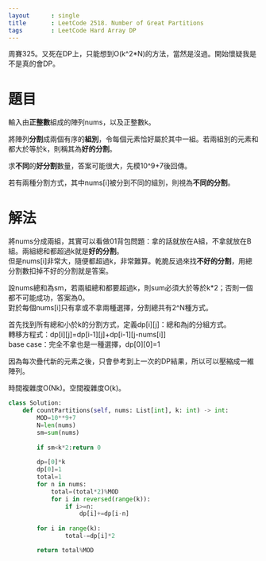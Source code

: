 ```yaml
--- 
layout      : single
title       : LeetCode 2518. Number of Great Partitions
tags        : LeetCode Hard Array DP
---
```

周賽325。又死在DP上，只能想到O(k^2\*N)的方法，當然是沒過。開始懷疑我是不是真的會DP。  

# 題目
輸入由**正整數**組成的陣列nums，以及正整數k。  

將陣列**分割**成兩個有序的**組別**，令每個元素恰好屬於其中一組。若兩組別的元素和都大於等於k，則稱其為**好的分割**。  

求**不同**的**好分割**數量，答案可能很大，先模10^9+7後回傳。  

若有兩種分割方式，其中nums[i]被分到不同的組別，則視為**不同的分割**。  

# 解法
將nums分成兩組，其實可以看做01背包問題：拿的話就放在A組，不拿就放在B組。兩組總和都超過k就是**好的分割**。  
但是nums[i]非常大，隨便都超過k，非常難算。乾脆反過來找**不好的分割**，用總分割數扣掉不好的分割就是答案。  

設nums總和為sm，若兩組總和都要超過k，則sum必須大於等於k*2；否則一個都不可能成功，答案為0。  
對於每個nums[i]只有拿或不拿兩種選擇，分割總共有2^N種方式。  

首先找到所有總和小於k的分割方式，定義dp[i][j]：總和為j的分組方式。  
轉移方程式：dp[i][j]=dp[i-1][j]+dp[i-1][j-nums[i]]  
base case：完全不拿也是一種選擇，dp[0][0]=1  

因為每次疊代新的元素之後，只會參考到上一次的DP結果，所以可以壓縮成一維陣列。  

時間複雜度O(Nk)。空間複雜度O(k)。  

```python
class Solution:
    def countPartitions(self, nums: List[int], k: int) -> int:
        MOD=10**9+7
        N=len(nums)
        sm=sum(nums)
        
        if sm<k*2:return 0
        
        dp=[0]*k
        dp[0]=1
        total=1
        for n in nums:
            total=(total*2)%MOD
            for i in reversed(range(k)):
                if i>=n:
                    dp[i]+=dp[i-n]
        
        for i in range(k):
                total-=dp[i]*2

        return total%MOD
```
